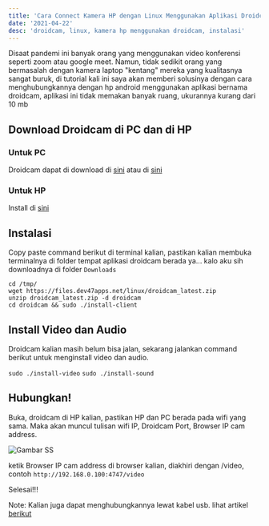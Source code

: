 ```yaml
---
title: 'Cara Connect Kamera HP dengan Linux Menggunakan Aplikasi Droidcam'
date: '2021-04-22'
desc: 'droidcam, linux, kamera hp menggunakan droidcam, instalasi'
---
```


Disaat pandemi ini banyak orang yang menggunakan video konferensi seperti zoom atau google meet. Namun, tidak sedikit orang yang bermasalah dengan kamera laptop "kentang" mereka yang kualitasnya sangat buruk, di tutorial kali ini saya akan memberi solusinya dengan cara menghubungkannya dengan hp android menggunakan aplikasi bernama droidcam, aplikasi ini tidak memakan banyak ruang, ukurannya kurang dari 10 mb

## Download Droidcam di PC dan di HP

### Untuk PC
Droidcam dapat di download di [sini](https://www.dev47apps.com/) atau di [sini](https://droidcam.en.softonic.com/)

### Untuk HP 

Install di [sini](https://play.google.com/store/apps/details?id=com.dev47apps.droidcam&hl=en_US&gl=US)


## Instalasi

Copy paste command berikut di terminal kalian, pastikan kalian membuka terminalnya di folder tempat  aplikasi droidcam berada ya... kalo aku sih downloadnya di folder `Downloads` 


```
cd /tmp/
wget https://files.dev47apps.net/linux/droidcam_latest.zip
unzip droidcam_latest.zip -d droidcam
cd droidcam && sudo ./install-client
```
## Install Video dan Audio

Droidcam kalian masih belum bisa jalan, sekarang jalankan command berikut untuk menginstall video dan audio.

`sudo ./install-video`
`sudo ./install-sound`

## Hubungkan!

Buka, droidcam di HP kalian, pastikan HP dan PC berada pada wifi yang sama. Maka akan muncul tulisan wifi IP, Droidcam Port, Browser IP cam address.

![Gambar SS](https://dev-to-uploads.s3.amazonaws.com/i/39yszk71gz6h48z5iwk6.png)

ketik Browser IP cam address di browser kalian, diakhiri dengan /video, contoh `http://192.168.0.100:4747/video`

Selesai!!! 

Note: Kalian juga dapat menghubungkannya lewat kabel usb. lihat artikel [berikut](https://www.dev47apps.com/droidcam/connect/)